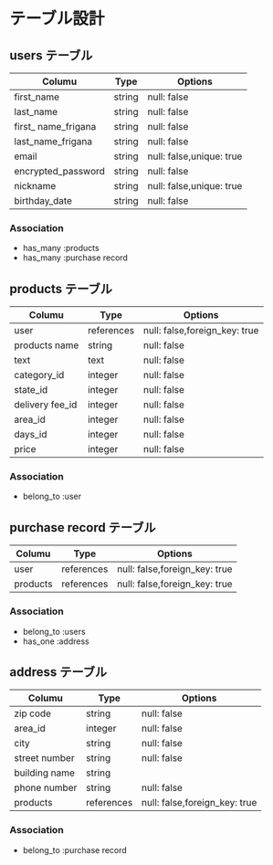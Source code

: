 # テーブル設計

## users テーブル

| Columu              | Type   | Options                  |
| ------------------- | ------ | ------------------------ |
| first_name          | string | null: false              |
| last_name           | string | null: false              |
| first_ name_frigana | string | null: false              |
| last_name_frigana   | string | null: false              |
| email               | string | null: false,unique: true |
| encrypted_password  | string | null: false              |
| nickname            | string | null: false,unique: true |
| birthday_date       | string | null: false              |

### Association

- has_many :products
- has_many :purchase record


## products テーブル

| Columu          | Type       | Options                       |
| --------------- | ------     | ----------------------------- |
| user            | references | null: false,foreign_key: true |
| products name   | string     | null: false                   |
| text            | text       | null: false                   |
| category_id     | integer    | null: false                   |
| state_id        | integer    | null: false                   |
| delivery fee_id | integer    | null: false                   |
| area_id         | integer    | null: false                   |
| days_id         | integer    | null: false                   |
| price           | integer    | null: false                   |

### Association

- belong_to :user

## purchase record テーブル

| Columu         | Type       | Options                       |
| -------------- | ---------- | ----------------------------- |
| user           | references | null: false,foreign_key: true |
| products       | references | null: false,foreign_key: true |

### Association

- belong_to :users
- has_one :address


## address テーブル

| Columu         | Type       | Options                       |
| -------------- | ---------- | ----------------------------- |
| zip code       | string     | null: false                   |
| area_id        | integer    | null: false                   |
| city           | string     | null: false                   |
| street number  | string     | null: false                   |
| building name  | string     |                               |
| phone number   | string     | null: false                   |
| products       | references | null: false,foreign_key: true |

### Association

- belong_to :purchase record